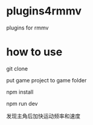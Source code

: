 # plugins4rmmv
plugins for rmmv

# how to use
git clone

put game project to game folder

npm install

npm run dev


发现主角后加快运动频率和速度

